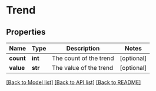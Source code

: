# Trend

## Properties
Name | Type | Description | Notes
------------ | ------------- | ------------- | -------------
**count** | **int** | The count of the trend | [optional] 
**value** | **str** | The value of the trend | [optional] 

[[Back to Model list]](../README.md#documentation-for-models) [[Back to API list]](../README.md#documentation-for-api-endpoints) [[Back to README]](../README.md)


